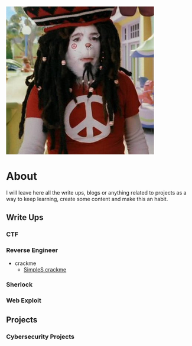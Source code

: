 ![Logo](./img/thecat.jpg)

# About 

I will leave here all the write ups, blogs or anything related to projects as a way to keep learning, create some content and make this an habit.

## Write Ups

### CTF
### Reverse Engineer
- crackme
  - [SimpleS crackme](Reverse%20Engineer/SimpleS%20crackmesde/SimpleS.html)
### Sherlock
### Web Exploit

## Projects

### Cybersecurity Projects

